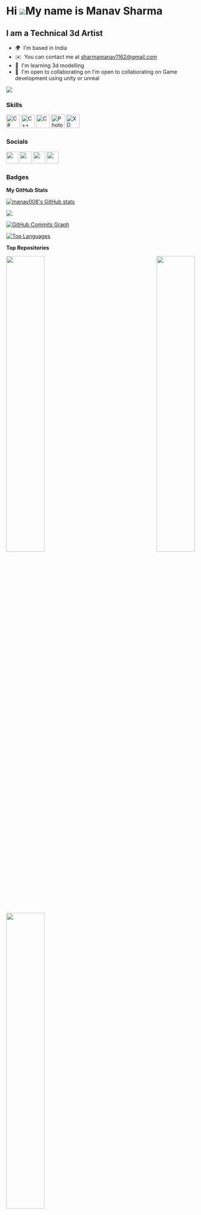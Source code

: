 Hi ![](https://user-images.githubusercontent.com/18350557/176309783-0785949b-9127-417c-8b55-ab5a4333674e.gif)My name is Manav Sharma
====================================================================================================================================

I am a Technical 3d Artist
--------------------------

* 🌍  I'm based in India
* ✉️  You can contact me at [sharmamanav1162@gmail.com](mailto:sharmamanav1162@gmail.com)
* 🧠  I'm learning 3d modelling
* 🤝  I'm open to collaborating on I'm open to collaborating on Game development using unity or unreal

<a href="https://www.github.com/manav008" target="_blank" rel="noreferrer"><img
src="https://img.shields.io/github/followers/manav008?logo=github&style=for-the-badge&color=ef4444&labelColor=171717" /></a>

### Skills


<p align="left">
<a href="https://docs.microsoft.com/en-us/dotnet/csharp/" target="_blank" rel="noreferrer"><img src="https://raw.githubusercontent.com/danielcranney/readme-generator/main/public/icons/skills/csharp-colored.svg" width="36" height="36" alt="C#" /></a>
<a href="https://docs.microsoft.com/en-us/cpp/?view=msvc-170" target="_blank" rel="noreferrer"><img src="https://raw.githubusercontent.com/danielcranney/readme-generator/main/public/icons/skills/cplusplus-colored.svg" width="36" height="36" alt="C++" /></a>
<a href="https://docs.microsoft.com/en-us/cpp/?view=msvc-170" target="_blank" rel="noreferrer"><img src="https://raw.githubusercontent.com/danielcranney/readme-generator/main/public/icons/skills/c-colored.svg" width="36" height="36" alt="C" /></a>
<a href="https://www.adobe.com/uk/products/photoshop.html" target="_blank" rel="noreferrer"><img src="https://raw.githubusercontent.com/danielcranney/readme-generator/main/public/icons/skills/photoshop-colored.svg" width="36" height="36" alt="Photoshop" /></a>
<a href="https://www.adobe.com/uk/products/xd.html" target="_blank" rel="noreferrer"><img src="https://raw.githubusercontent.com/danielcranney/readme-generator/main/public/icons/skills/xd-colored.svg" width="36" height="36" alt="XD" /></a>
</p>


### Socials

<p align="left"> <a href="https://discord.com/users/lifehacker#9117" target="_blank" rel="noreferrer"><img src="https://raw.githubusercontent.com/danielcranney/readme-generator/main/public/icons/socials/discord.svg" width="32" height="32" /></a> <a href="https://www.github.com/manav008" target="_blank" rel="noreferrer"><img src="https://raw.githubusercontent.com/danielcranney/readme-generator/main/public/icons/socials/github.svg" width="32" height="32" /></a> <a href="https://www.linkedin.com/in/lifehacker8" target="_blank" rel="noreferrer"><img src="https://raw.githubusercontent.com/danielcranney/readme-generator/main/public/icons/socials/linkedin.svg" width="32" height="32" /></a> <a href="https://www.youtube.com/c/LifeHacker8" target="_blank" rel="noreferrer"><img src="https://raw.githubusercontent.com/danielcranney/readme-generator/main/public/icons/socials/youtube.svg" width="32" height="32" /></a></p>

### Badges

<b>My GitHub Stats</b>

<a href="http://www.github.com/manav008"><img src="https://github-readme-stats.vercel.app/api?username=manav008&show_icons=true&hide=&count_private=true&title_color=ef4444&text_color=ffffff&icon_color=ef4444&bg_color=171717&hide_border=true&show_icons=true" alt="manav008's GitHub stats" /></a>

<a href="http://www.github.com/manav008"><img src="https://github-readme-streak-stats.herokuapp.com/?user=manav008&stroke=ffffff&background=171717&ring=ef4444&fire=ef4444&currStreakNum=ffffff&currStreakLabel=ef4444&sideNums=ffffff&sideLabels=ffffff&dates=ffffff&hide_border=true" /></a>

<a href="http://www.github.com/manav008"><img src="https://github-readme-activity-graph.cyclic.app/graph?username=manav008&bg_color=171717&color=ffffff&line=ef4444&point=ffffff&area_color=171717&area=true&hide_border=true&custom_title=GitHub%20Commits%20Graph" alt="GitHub Commits Graph" /></a>

<a href="https://github.com/manav008" align="left"><img src="https://github-readme-stats.vercel.app/api/top-langs/?username=manav008&langs_count=10&title_color=ef4444&text_color=ffffff&icon_color=ef4444&bg_color=171717&hide_border=true&locale=en&custom_title=Top%20%Languages" alt="Top Languages" /></a>

<b>Top Repositories</b>

<div width="100%" align="center"><a href="https://github.com/manav008/FSM-Ai-Game" align="left"><img align="left" width="45%" src="https://github-readme-stats.vercel.app/api/pin/?username=manav008&repo=FSM-Ai-Game&title_color=ef4444&text_color=ffffff&icon_color=ef4444&bg_color=171717&hide_border=true&locale=en" /></a><a href="https://github.com/manav008/UnknownFate" align="right"><img align="right" width="45%" src="https://github-readme-stats.vercel.app/api/pin/?username=manav008&repo=UnknownFate&title_color=ef4444&text_color=ffffff&icon_color=ef4444&bg_color=171717&hide_border=true&locale=en" /></a></div><br /><br /><br /><br /><br /><br /><br />

<br /><br /><br /><br /><br />

<div width="100%" align="center"><a href="https://github.com/manav008/Cyborg-2d-Game" align="left"><img align="left" width="45%" src="https://github-readme-stats.vercel.app/api/pin/?username=manav008&repo=Cyborg-2d-Game&title_color=ef4444&text_color=ffffff&icon_color=ef4444&bg_color=171717&hide_border=true&locale=en" /></a></div>
